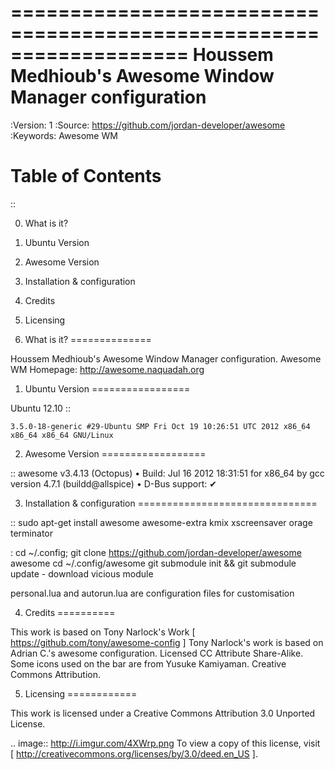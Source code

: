 ===================================================================
 Houssem Medhioub's Awesome Window Manager configuration
===================================================================

:Version: 1
:Source: https://github.com/jordan-developer/awesome
:Keywords: Awesome WM

Table of Contents
=================

::

  0. What is it?
  1. Ubuntu Version
  2. Awesome Version
  3. Installation & configuration
  4. Credits
  5. Licensing

0. What is it?
==============

Houssem Medhioub's Awesome Window Manager configuration.
Awesome WM Homepage: http://awesome.naquadah.org

1. Ubuntu Version
=================

Ubuntu 12.10
::

    3.5.0-18-generic #29-Ubuntu SMP Fri Oct 19 10:26:51 UTC 2012 x86_64 x86_64 x86_64 GNU/Linux

2. Awesome Version
==================

::
  awesome v3.4.13 (Octopus)
 	• Build: Jul 16 2012 18:31:51 for x86_64 by gcc version 4.7.1 (buildd@allspice)
 	• D-Bus support: ✔

3. Installation & configuration
===============================

::
	sudo apt-get install awesome awesome-extra kmix xscreensaver orage terminator

:
	cd ~/.config; git clone https://github.com/jordan-developer/awesome awesome
	cd ~/.config/awesome
	git submodule init && git submodule update - download vicious module

personal.lua and autorun.lua are configuration files for customisation

4. Credits
==========

This work is based on Tony Narlock's Work [ https://github.com/tony/awesome-config ]
Tony Narlock's work is based on Adrian C.'s awesome configuration. Licensed CC Attribute Share-Alike.
Some icons used on the bar are from Yusuke Kamiyaman. Creative Commons Attribution.

5. Licensing
============

This work is licensed under a Creative Commons Attribution 3.0 Unported License.

.. image:: http://i.imgur.com/4XWrp.png
To view a copy of this license, visit [ http://creativecommons.org/licenses/by/3.0/deed.en_US ].

